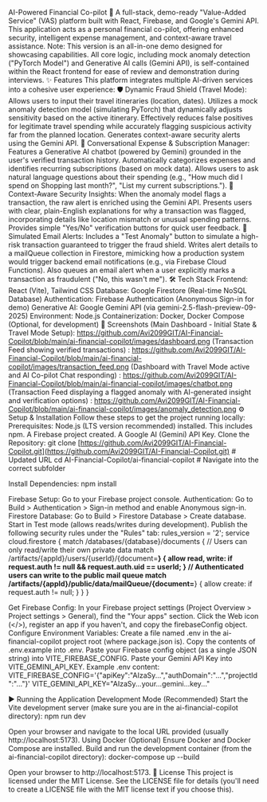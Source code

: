 AI-Powered Financial Co-pilot 🚀
A full-stack, demo-ready "Value-Added Service" (VAS) platform built with React, Firebase, and Google's Gemini API. This application acts as a personal financial co-pilot, offering enhanced security, intelligent expense management, and context-aware travel assistance.
Note: This version is an all-in-one demo designed for showcasing capabilities. All core logic, including mock anomaly detection ("PyTorch Model") and Generative AI calls (Gemini API), is self-contained within the React frontend for ease of review and demonstration during interviews.
✨ Features
This platform integrates multiple AI-driven services into a cohesive user experience:
🛡️ Dynamic Fraud Shield (Travel Mode):
Allows users to input their travel itineraries (location, dates).
Utilizes a mock anomaly detection model (simulating PyTorch) that dynamically adjusts sensitivity based on the active itinerary.
Effectively reduces false positives for legitimate travel spending while accurately flagging suspicious activity far from the planned location.
Generates context-aware security alerts using the Gemini API.
💬 Conversational Expense & Subscription Manager:
Features a Generative AI chatbot (powered by Gemini) grounded in the user's verified transaction history.
Automatically categorizes expenses and identifies recurring subscriptions (based on mock data).
Allows users to ask natural language questions about their spending (e.g., "How much did I spend on Shopping last month?", "List my current subscriptions.").
🧠 Context-Aware Security Insights:
When the anomaly model flags a transaction, the raw alert is enriched using the Gemini API.
Presents users with clear, plain-English explanations for why a transaction was flagged, incorporating details like location mismatch or unusual spending patterns.
Provides simple "Yes/No" verification buttons for quick user feedback.
📧 Simulated Email Alerts:
Includes a "Test Anomaly" button to simulate a high-risk transaction guaranteed to trigger the fraud shield.
Writes alert details to a mailQueue collection in Firestore, mimicking how a production system would trigger backend email notifications (e.g., via Firebase Cloud Functions).
Also queues an email alert when a user explicitly marks a transaction as fraudulent ("No, this wasn't me").
🛠️ Tech Stack
Frontend: React (Vite), Tailwind CSS
Database: Google Firestore (Real-time NoSQL Database)
Authentication: Firebase Authentication (Anonymous Sign-in for demo)
Generative AI: Google Gemini API (via gemini-2.5-flash-preview-09-2025)
Environment: Node.js
Containerization: Docker, Docker Compose (Optional, for development)
📸 Screenshots
(Main Dashboard - Initial State & Travel Mode Setup): https://github.com/Avi2099GIT/AI-Financial-Copilot/blob/main/ai-financial-copilot/images/dashboard.png
(Transaction Feed showing verified transactions) : https://github.com/Avi2099GIT/AI-Financial-Copilot/blob/main/ai-financial-copilot/images/transaction_feed.png
(Dashboard with Travel Mode active and AI Co-pilot Chat responding) : https://github.com/Avi2099GIT/AI-Financial-Copilot/blob/main/ai-financial-copilot/images/chatbot.png
(Transaction Feed displaying a flagged anomaly with AI-generated insight and verification options) : https://github.com/Avi2099GIT/AI-Financial-Copilot/blob/main/ai-financial-copilot/images/anomaly_detection.png
⚙️ Setup & Installation
Follow these steps to get the project running locally:
Prerequisites:
Node.js (LTS version recommended) installed. This includes npm.
A Firebase project created.
A Google AI (Gemini) API Key.
Clone the Repository:
git clone [https://github.com/Avi2099GIT/AI-Financial-Copilot.git](https://github.com/Avi2099GIT/AI-Financial-Copilot.git) # Updated URL
cd AI-Financial-Copilot/ai-financial-copilot # Navigate into the correct subfolder


Install Dependencies:
npm install


Firebase Setup:
Go to your Firebase project console.
Authentication: Go to Build > Authentication > Sign-in method and enable Anonymous sign-in.
Firestore Database: Go to Build > Firestore Database > Create database. Start in Test mode (allows reads/writes during development). Publish the following security rules under the "Rules" tab:
rules_version = '2';
service cloud.firestore {
  match /databases/{database}/documents {
    // Users can only read/write their own private data
    match /artifacts/{appId}/users/{userId}/{document=**} {
      allow read, write: if request.auth != null && request.auth.uid == userId;
    }
    // Authenticated users can write to the public mail queue
    match /artifacts/{appId}/public/data/mailQueue/{document=**} {
      allow create: if request.auth != null;
    }
  }
}


Get Firebase Config: In your Firebase project settings (Project Overview > Project settings > General), find the "Your apps" section. Click the Web icon (</>), register an app if you haven't, and copy the firebaseConfig object.
Configure Environment Variables:
Create a file named .env in the ai-financial-copilot project root (where package.json is).
Copy the contents of .env.example into .env.
Paste your Firebase config object (as a single JSON string) into VITE_FIREBASE_CONFIG.
Paste your Gemini API Key into VITE_GEMINI_API_KEY.
Example .env content:
VITE_FIREBASE_CONFIG='{"apiKey":"AIzaSy...","authDomain":"...","projectId":"..."}'
VITE_GEMINI_API_KEY="AIzaSy...your...gemini...key..."


▶️ Running the Application
Development Mode (Recommended)
Start the Vite development server (make sure you are in the ai-financial-copilot directory):
npm run dev


Open your browser and navigate to the local URL provided (usually http://localhost:5173).
Using Docker (Optional)
Ensure Docker and Docker Compose are installed.
Build and run the development container (from the ai-financial-copilot directory):
docker-compose up --build


Open your browser to http://localhost:5173.
📄 License
This project is licensed under the MIT License. See the LICENSE file for details (you'll need to create a LICENSE file with the MIT license text if you choose this).
